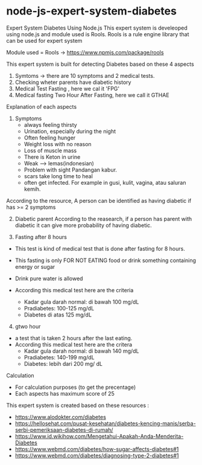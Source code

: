 # node-js-expert-system-diabetes
Expert System Diabetes Using Node.js
This expert system is develeoped using node.js and module used is Rools.
Rools is a rule engine library that can be used for expert system

Module used = Rools -> https://www.npmjs.com/package/rools

This expert system is built for detecting Diabetes based on these 4 aspects
1. Symtoms -> there are 10 symptoms and 2 medical tests.
2. Checking wheter parents have diabetic history
3. Medical Test Fasting  , here we cal it 'FPG'
4. Medical fasting  Two Hour After Fasting, here we call it GTHAE


Explanation of each aspects
1. Symptoms
    - always feeling thirsty
    - Urination, especially during the night
    - Often feeling hunger
    - Weight loss with no reason
    - Loss of muscle mass
    - There is Keton in urine
    - Weak --> lemas(indonesian)
    - Problem with sight Pandangan kabur.
    - scars take long time to heal
    -  often get infected. For example in gusi, kulit, vagina, atau saluran kemih.
 
 According to the resource, A person can be identified as having diabetic if has >= 2 symptoms

2. Diabetic parent
According to the reasearch, if a person has parent with diabetic it can give more
probability of having diabetic.

3. Fasting after 8 hours
 - This test is kind of medical test that is done after fasting for 8 hours. 
 - This fasting is only FOR NOT EATING food or drink something containing energy or sugar
 - Drink pure water is allowed

 - According this medical test here are the criteria
    - Kadar gula darah normal: di bawah 100 mg/dL
    - Pradiabetes: 100-125 mg/dL
    - Diabetes di atas 125 mg/dL

4. gtwo hour
- a test that is taken 2 hours after the last eating.
- According this medical test here are the critera
    - Kadar gula darah normal: di bawah 140 mg/dL
    - Pradiabetes: 140-199 mg/dL
    - Diabetes: lebih dari 200 mg/ dL


Calculation
- For calculation purposes (to get the precentage)
- Each aspects has maximum score of 25 

This expert system is created based on these resources :
- https://www.alodokter.com/diabetes
- https://hellosehat.com/pusat-kesehatan/diabetes-kencing-manis/serba-serbi-pemeriksaan-diabetes-di-rumah/
- https://www.id.wikihow.com/Mengetahui-Apakah-Anda-Menderita-Diabetes
- https://www.webmd.com/diabetes/how-sugar-affects-diabetes#1
- https://www.webmd.com/diabetes/diagnosing-type-2-diabetes#1